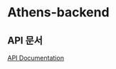 # Athens-backend

## API 문서
[API Documentation](https://mint-dobby.notion.site/API-815f068c3cdd49a6861e28e6f818bcff?pvs=4)
